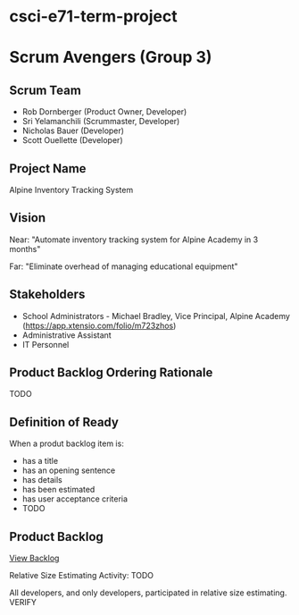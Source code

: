 # csci-e71-term-project
Scrum Avengers (Group 3)
========================

Scrum Team
----------
* Rob Dornberger (Product Owner, Developer)
* Sri Yelamanchili  (Scrummaster, Developer)
* Nicholas Bauer (Developer)
* Scott Ouellette (Developer)

Project Name
------------
Alpine Inventory Tracking System

Vision
------
Near: "Automate inventory tracking system for Alpine Academy in 3 months"

Far: "Eliminate overhead of managing educational equipment"

Stakeholders
------------
* School Administrators - Michael Bradley, Vice Principal, Alpine Academy (https://app.xtensio.com/folio/m723zhos)
* Administrative Assistant
* IT Personnel

Product Backlog Ordering Rationale
----------------------------------
TODO

Definition of Ready
-------------------
When a produt backlog item is:
 * has a title
 * has an opening sentence
 * has details
 * has been estimated
 * has user acceptance criteria
 * TODO
 
 Product Backlog
 ---------------
 [View Backlog](https://github.com/scottx611x/csci-e71-term-project/projects/1)
 
 Relative Size Estimating Activity: TODO
 
 All developers, and only developers, participated in relative size estimating. VERIFY
